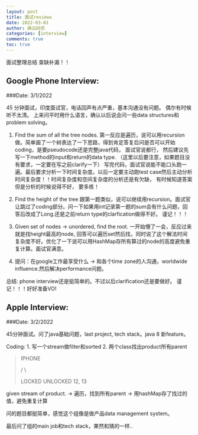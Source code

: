 ```yaml
---
layout: post
title: 面试reviews
date: 2022-03-01
author: 麻瓜码农
categories: [interview]
comments: true
toc: true
---
```


面试整理总结 查缺补漏！！
## Google Phone Interview: 
###Date: 3/1/2022

45 分钟面试，印度面试官，电话回声有点严重，基本沟通没有问题。 偶尔有时候听不太清。
上来问平时用什么语言，确认以后说会问一些data structures和problem solving。

1. Find the sum of all the tree nodes. 
第一反应是遍历，说可以用recursion做。简单画了一个树表达了一下思路，得到肯定答复后问是否可以开始coding，是要pseudocode还是完整java代码， 面试官说都行， 然后建议先写一下method的input和return的data type. （这里以后要注意，如果题目没有要求，一定要在写之前clarify一下）
   写完代码，面试官说能不能口头跑一遍。最后要求分析一下时间复杂度。以后一定要主动跑test case然后主动分析时间复杂度！！时间复杂度和空间复杂度的分析还是有欠缺， 有时候知道答案但是分析的时候说得不好， 要多练！

2. Find the height of the tree
    跟第一题类似，说可以继续用recursion。面试官让跳过了coding部分。问一下如果用int记录第一题的sum会有什么问题，回答后改成了Long.还是之前return type的clarfication做得不好。 谨记！！！
3. Given set of nodes -> unordered, find the root.
    一开始懵了一会，反应过来就是找height最高的node, 回答可以遍历set然后找，同时说了这个解法时间复杂度不好。优化了一下说可以用HashMap存所有算过的node的高度避免重复计算。面试官满意。
4. 提问：在google工作最享受什么 -> 和各个time zone的人沟通，worldwide influence.然后解决performance问题。

总结: phone interview还是挺简单的。不过以后clarification还是要做好。 谨记！！！好好准备VO!

## Apple Interview:
###Date: 3/2/2022

45分钟面试。问了java基础问题，last project, tech stack。java 8 新feature。

Coding: 1. 写一个stream做filter和sorted 2. 两个class找出product所有parent 
>  IPHONE 
> 
>  /         \
> 
> LOCKED UNLOCKED
> 12, 13

given stream of product. -> 遍历，找到所有parent -> 用hashMap存了找过的值，避免重复计算

问的题目都挺简单，感觉这个组像是做产品data management system。

最后问了组的main job和tech stack，果然和猜的一样..